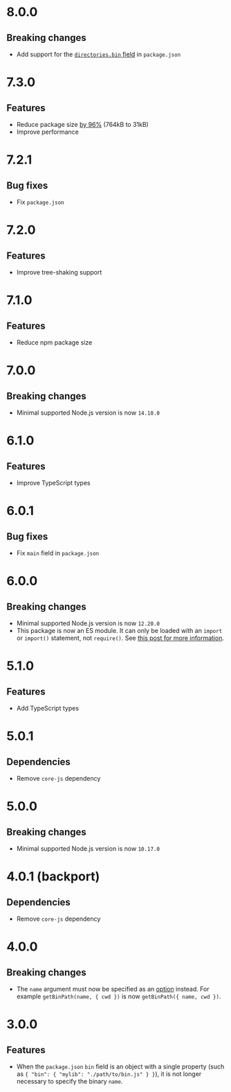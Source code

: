 # 8.0.0

## Breaking changes

- Add support for the
  [`directories.bin` field](https://docs.npmjs.com/cli/v9/configuring-npm/package-json#directoriesbin)
  in `package.json`

# 7.3.0

## Features

- Reduce package size
  [by 96%](https://packagephobia.com/result?p=get-bin-path@7.3.0) (764kB to
  31kB)
- Improve performance

# 7.2.1

## Bug fixes

- Fix `package.json`

# 7.2.0

## Features

- Improve tree-shaking support

# 7.1.0

## Features

- Reduce npm package size

# 7.0.0

## Breaking changes

- Minimal supported Node.js version is now `14.18.0`

# 6.1.0

## Features

- Improve TypeScript types

# 6.0.1

## Bug fixes

- Fix `main` field in `package.json`

# 6.0.0

## Breaking changes

- Minimal supported Node.js version is now `12.20.0`
- This package is now an ES module. It can only be loaded with an `import` or
  `import()` statement, not `require()`. See
  [this post for more information](https://gist.github.com/sindresorhus/a39789f98801d908bbc7ff3ecc99d99c).

# 5.1.0

## Features

- Add TypeScript types

# 5.0.1

## Dependencies

- Remove `core-js` dependency

# 5.0.0

## Breaking changes

- Minimal supported Node.js version is now `10.17.0`

# 4.0.1 (backport)

## Dependencies

- Remove `core-js` dependency

# 4.0.0

## Breaking changes

- The `name` argument must now be specified as an
  [option](https://github.com/ehmicky/get-bin-path/blob/main/README.md#optionsname)
  instead. For example `getBinPath(name, { cwd })` is now
  `getBinPath({ name, cwd })`.

# 3.0.0

## Features

- When the `package.json` `bin` field is an object with a single property (such
  as `{ "bin": { "mylib": "./path/to/bin.js" } }`), it is not longer necessary
  to specify the binary `name`.
